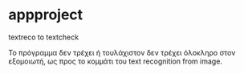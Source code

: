 # appproject
textreco to textcheck 

Το πρόγραμμα δεν τρέχει ή τουλάχιστον δεν τρέχει όλοκληρο στον εξομοιωτή, ως προς το κομμάτι του text recognition from image.
